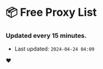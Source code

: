 # :package: Free Proxy List
### Updated every 15 minutes.

- Last updated: `2024-04-24 04:09`

:heart:
